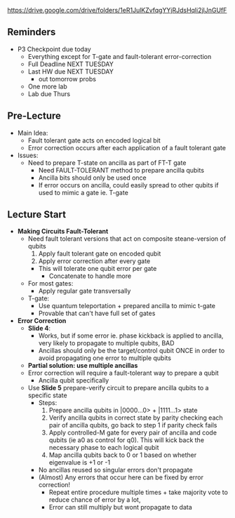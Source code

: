 https://drive.google.com/drive/folders/1eR1JulKZvfqgYYjRJdsHqli2jlJnGUfF

## Reminders
- P3 Checkpoint due today
	- Everything except for T-gate and fault-tolerant error-correction
	- Full Deadline NEXT TUESDAY
	- Last HW due NEXT TUESDAY
		- out tomorrow probs
	- One more lab
	- Lab due Thurs

## Pre-Lecture
- Main Idea:
	- Fault tolerant gate acts on encoded logical bit
	- Error correction occurs after each application of a fault tolerant gate
- Issues:
	- Need to prepare T-state on ancilla as part of FT-T gate
		- Need FAULT-TOLERANT method to prepare ancilla qubits
		- Ancilla bits should only be used once
		- If error occurs on ancilla, could easily spread to other qubits if used to mimic a gate ie. T-gate

## Lecture Start
- **Making Circuits Fault-Tolerant**
	- Need fault tolerant versions that act on composite steane-version of qubits
		1. Apply fault tolerant gate on encoded qubit
		2. Apply error correction after every gate
		- This will tolerate one qubit error per gate
			- Concatenate to handle more
	- For most gates:
		- Apply regular gate transversally
	- T-gate:
		- Use quantum teleportation + prepared ancilla to mimic t-gate
		- Provable that can't have full set of gates
- **Error Correction**
	- **Slide 4**:
		- Works, but if some error ie. phase kickback is applied to ancilla, very likely to propagate to multiple qubits, BAD
		- Ancillas should only be the target/control qubit ONCE in order to avoid propagating one error to multiple qubits
	- **Partial solution: use multiple ancillas**
	- Error correction will require a fault-tolerant way to prepare a qubit
		- Ancilla qubit specifically
	- Use **Slide 5** prepare-verify circuit to prepare ancilla qubits to a specific state
		- Steps:
			1. Prepare ancilla qubits in |0000...0> + |1111...1> state
			2. Verify ancilla qubits in correct state by parity checking each pair of ancilla qubits, go back to step 1 if parity check fails
			3. Apply controlled-M gate for every pair of ancilla and code qubits (ie a0 as control for q0). This will kick back the necessary phase to each logical qubit
			4. Map ancilla qubits back to 0 or 1 based on whether eigenvalue is +1 or -1
		- No ancillas reused so singular errors don't propagate
		- (Almost) Any errors that occur here can be fixed by error correction!
			- Repeat entire procedure multiple times + take majority vote to reduce chance of error by a lot,
			- Error can still multiply but wont propagate to data